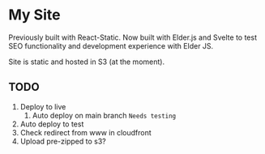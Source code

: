
# My Site

Previously built with React-Static. Now built with Elder.js and Svelte to test SEO functionality and development experience with Elder JS.

Site is static and hosted in S3 (at the moment).

## TODO

1. Deploy to live
   1. Auto deploy on main branch `Needs testing`
2. Auto deploy to test
3. Check redirect from www in cloudfront
4. Upload pre-zipped to s3?

